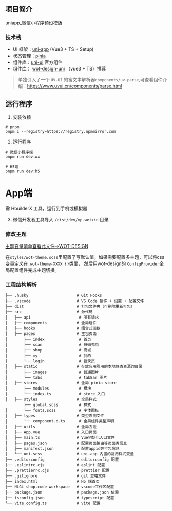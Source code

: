 ## 项目简介

uniapp_微信小程序预设模版

### 技术栈

- UI 框架：[uni-app](https://uniapp.dcloud.net.cn/) (Vue3 + TS + Setup)
- 状态管理：[pinia](https://pinia.vuejs.org/zh/)
- 组件库：[uni-ui](https://uniapp.dcloud.net.cn/component/uniui/uni-ui.html) 官方组件
- 组件库： [wot-design-uni](https://wot-design-uni.gitee.io/) （vue3 + TS）推荐

> 单独引入了一个 `UV-UI` 的富文本解析器`components/uv-parse`,可查看组件介绍：https://www.uvui.cn/components/parse.html

## 运行程序

1. 安装依赖

```shell
# pnpm
pnpm i --registry=https://registry.npmmirror.com
```

2. 运行程序

```shell
# 微信小程序端
pnpm run dev:wx

# H5端
pnpm run dev:h5
```
# App端
需 HbuilderX 工具，运行到手机或模拟器

3. 微信开发者工具导入 `/dist/dev/mp-weixin` 目录


### 修改主题
[主题变量清单查看此文件->WOT-DESIGN](https://github.com/Moonofweisheng/wot-design-uni/blob/master/src/uni_modules/wot-design-uni/components/common/abstracts/variable.scss)

在`styles/wot-theme.scss`里配置了写默认值，如果需要配置多主题，可以将css变量定义在`.wot-theme-XXXX {}`类里，
然后用wot-design的 `ConfigProvider`全局配置组件完成主题切换。


### 工程结构解析

```
├── .husky                     # Git Hooks
├── .vscode                    # VS Code 插件 + 设置 + 配置文件
├── dist                       # 打包文件夹（可删除重新打包）
├── src                        # 源代码
│   ├── api                     # 所有请求
│   ├── components             # 全局组件
│   ├── hooks                  # 组合式函数
│   ├── pages                  # 主包页面
│       ├── index               # 首页
│       ├── scan                # 扫码充电
│       ├── shop                # 商城
│       ├── my                  # 我的
│       └── login               # 登录页
│   ├── static                 # 存放应用引用的本地静态资源的目录
│       ├── images              # 普通图片
│       └── tabs                # tabBar 图片
│   ├── stores                 # 全局 pinia store
│       ├── modules             # 模块
│       └── index.ts            # store 入口
│   ├── styles                 # 全局样式
        ├── global.scss         # 样式
│       └── fonts.scss          # 字体图标
│   ├── types                  # 类型声明文件
│       └── component.d.ts      # 全局组件类型声明
│   ├── utils                  # 全局方法
│   ├── App.vue                # 入口页面
│   ├── main.ts                # Vue初始化入口文件
│   ├── pages.json             # 配置页面路由等页面类信息
│   ├── manifest.json          # 配置appid等打包信息
│   └── uni.scss               # uni-app 内置的常用样式变量
├── .editorconfig              # editorconfig 配置
├── .eslintrc.cjs              # eslint 配置
├── .prettierrc.cjs            # prettier 配置
├── .gitignore                 # git 忽略文件
├── index.html                 # H5 端首页
├── NLGL-shop.code-workspace   # vscode工作区配置
├── package.json               # package.json 依赖
├── tsconfig.json              # typescript 配置
└── vite.config.ts             # vite 配置
```
